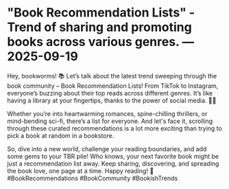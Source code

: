 # "Book Recommendation Lists" - Trend of sharing and promoting books across various genres. — 2025-09-19

Hey, bookworms! 📚 Let’s talk about the latest trend sweeping through the book community – Book Recommendation Lists! From TikTok to Instagram, everyone’s buzzing about their top reads across different genres. It’s like having a library at your fingertips, thanks to the power of social media. 📖💫

Whether you’re into heartwarming romances, spine-chilling thrillers, or mind-bending sci-fi, there’s a list for everyone. And let's face it, scrolling through these curated recommendations is a lot more exciting than trying to pick a book at random in a bookstore.

So, dive into a new world, challenge your reading boundaries, and add some gems to your TBR pile! Who knows, your next favorite book might be just a recommendation list away. Keep sharing, discovering, and spreading the book love, one page at a time. Happy reading! 🌟 #BookRecommendations #BookCommunity #BookishTrends
